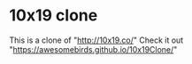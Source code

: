 # 10x19 clone

This is a clone of "http://10x19.co/"
Check it out "https://awesomebirds.github.io/10x19Clone/"
